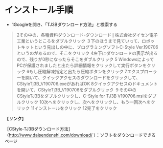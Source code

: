 # インストール手順
- 1Googleを開き、「TJ3Bダウンロード方法」と検索する
> 2その中の、各種資料ダウンロード-ダウンロード❘株式会社ダイセン電子工業というところをダブルクリック
３下のほうまで見ていって、ロボットキットという見出しの中に、プログラミングソフトC-Style Ver.190706というのがあるので、そこをクリック
4左下にダウンロードの表示が出るので、残りが0秒になったらそこをダブルクリック
5 WindowsによってPCが保護されましたと出たら詳細情報をクリックして実行ボタンをクリック
6もし圧縮解凍指定と出たら圧縮ボタンをクリック
7エクスプローラーを開いて、クイックアクセスのダウンロードをクリックして、CStyleTj3B_V190706.exeがあればOK
8クイックアクセスのドキュメントを開いて、CStyleTj3B_V190706をダブルクリック
９その中のCStyleTJ3Bをダブルクリックし、C-Style for TJ3B V190706.msiをダブルクリック
10次へをクリックし、次へをクリックし、もう一回次へをクリック
11インストールをクリック
12完了をクリック

【**リンク**】

［CStyle‐TJ3Bダウンロード方法］
（http://www.daisendenshi.com/download/ ）：ソフトをダウンロードできるページ
